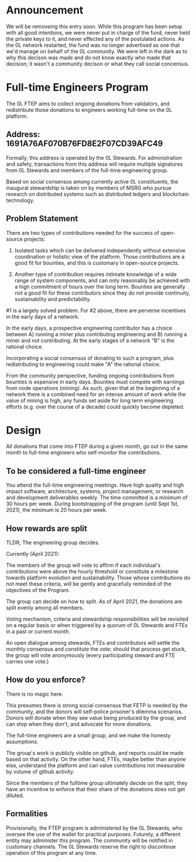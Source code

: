 # Announcement

We will be removeing this entry soon. While this program has been setup with all good intentions, we were never put in charge of the fund, never held the private keys to it, and never effected any of the postulated actions. As the 0L network restarted, the fund was no longer advertised as one that we'd manage on behalf of the 0L community. We were left in the dark as to why this decison was made and do not know exactly who made that decision; it wasn't a community decison or what they call social concensus. 

# Full-time Engineers Program

The 0L FTEP aims to collect ongoing donations from validators, and redistribute those donations to engineers working full-time on the 0L platform.

## Address: 1691A76AF070B76FD8E2F07CD39AFC49

Formally, this address is operated by the 0L Stewards. For administration and safety, transactions from this address will require multiple signatures from 0L Stewards and members of the full-time engineering group.

Based on social consensus among currently active 0L constituents, the inaugural stewardship is taken on by members of MSRG who pursue research on distributed systems such as distributed ledgers and blockchain technology.

## Problem Statement

There are two types of contributions needed for the success of open-source projects:

1. Isolated tasks which can be delivered independently without extensive coordination or holistic view of the platform. Those contributions are a good fit for bounties, and this is customary in open-source projects.

2. Another type of contribution requires intimate knowledge of a wide range of system components, and can only reasonably be achieved with a high commitment of hours over the long term. Bounties are generally not a good fit for these contributors since they do not provide continuity, sustainability and predictability. 

#1 is a largely solved problem. For #2 above, there are perverse incentives in the early days of a network.

In the early days, a prospective engineering contributor has a choice between A) running a miner plus contributing engineering and B) running a miner and not contributing. At the early stages of a network "B" is the rational choice. 

Incorporating a social consensus of donating to such a program, plus redistributing to engineering could make "A" the rational choice.

From the community perspective, funding ongoing contributions from bounties is expensive in early days. Bounties must compete with earnings from node operations (mining). As such, given that at the beginning of a network there is a combined need for an intense amount of work while the value of mining is high, any funds set aside for long term engineering efforts (e.g. over the course of a decade) could quickly become depleted.

# Design

All donations that come into FTEP during a given month, go out in the same month to full-time engineers who self-monitor the contributions.


## To be considered a full-time engineer
You attend the full-time engineering meetings.
Have high quality and high impact software, architecture, systems, project management, or research and development deliverables weekly.
The time committed is a minimum of 30 hours per week.
During bootstrapping of the program (until Sept 1st, 2021), the minimum is 20 hours per week.

## How rewards are split

TLDR; The engineering group decides.

Currently (April 2021):

The members of the group will vote to affirm if each individual's contributions were above the hourly threshold or constitute a milestone towards platform evolution and sustainability. Those whose contributions do not meet these criteria, will be gently and gracefully reminded of the objectives of the Program.

The group can decide on how to split. As of April 2021, the donations are split evenly among all members. 

Voting mechanism, criteria and stewardship responsibilities will be revisited on a regular basis or when triggered by a quorum of 0L Stewards and FTEs in a past or current month.

An open dialogue among stewards, FTEs and contributors will settle the monthly consensus and constitute the vote; should that process get stuck, the group will vote anonymously (every participating steward and FTE carries one vote.)

## How do you enforce?

There is no magic here. 

This presumes there is strong social consensus that FETP is needed by the community, and the donors will self-police prisoner's dilemma scenarios. Donors will donate when they see value being produced by the group, and can stop when they don't, and advocate for more donations. 

The full-time engineers are a small group, and we make the honesty assumptions. 

The group's work is publicly visible on github, and reports could be made based on that activity. On the other hand, FTEs, maybe better than anyone else, understand the platform and can value contributions not measurable by volume of github activity.

Since the members of the fulltime group ultimately decide on the split, they have an incentive to enforce that their share of the donations does not get diluted.


## Formalities
Provisionally, the FTEP program is administered by the 0L Stewards, who oversee the use of the wallet for practical purposes. Futurely, a different entity may administer this program. The community will be notified in customary channels. The 0L Stewards reserve the right to discontinue operation of this program at any time.
